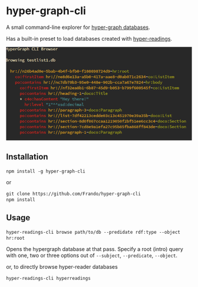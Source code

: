 # hyper-graph-cli

A small command-line explorer for [hyper-graph databases](https://github.com/e-e-e/hyper-graph-db).

Has a built-in preset to load databases created with [hyper-readings](https://github.com/e-e-e/hyper-reader).

![Screenshot](screenshot.png?raw=true "Screenshot")

## Installation 

    npm install -g hyper-graph-cli

or

    git clone https://github.com/Frando/hyper-graph-cli
    npm install

## Usage

```
hyper-readings-cli browse path/to/db --predidate rdf:type --object hr:root
```

Opens the hypergraph database at that pass. Specify a root (intro) query with one, two or three options out of `--subject`, `--predicate`, `--object`.

or, to directly browse hyper-reader databases

```
hyper-readings-cli hyperreadings
```



